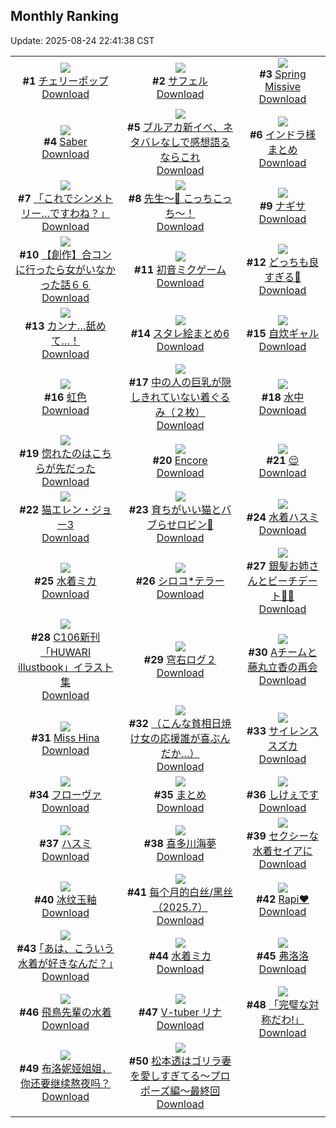 ## Monthly Ranking
Update: 2025-08-24 22:41:38 CST

|      |      |      |
| :----: | :----: | :----: |
| ![](https://i.pixiv.re/c/240x480/img-master/img/2025/07/27/00/00/25/133150988_p0_master1200.jpg)<br>**#1** [チェリーポップ](https://www.pixiv.net/artworks/133150988)<br>[Download](https://i.pixiv.re/img-original/img/2025/07/27/00/00/25/133150988_p0.jpg) | ![](https://i.pixiv.re/c/240x480/img-master/img/2025/07/27/12/05/16/133167048_p0_master1200.jpg)<br>**#2** [サフェル](https://www.pixiv.net/artworks/133167048)<br>[Download](https://i.pixiv.re/img-original/img/2025/07/27/12/05/16/133167048_p0.jpg) | ![](https://i.pixiv.re/c/240x480/img-master/img/2025/08/12/18/38/49/133154058_p0_master1200.jpg)<br>**#3** [Spring Missive](https://www.pixiv.net/artworks/133154058)<br>[Download](https://i.pixiv.re/img-original/img/2025/08/12/18/38/49/133154058_p0.png) |
| ![](https://i.pixiv.re/c/240x480/img-master/img/2025/07/27/00/00/22/133150972_p0_master1200.jpg)<br>**#4** [Saber](https://www.pixiv.net/artworks/133150972)<br>[Download](https://i.pixiv.re/img-original/img/2025/07/27/00/00/22/133150972_p0.jpg) | ![](https://i.pixiv.re/c/240x480/img-master/img/2025/07/27/12/28/40/133167675_p0_master1200.jpg)<br>**#5** [ブルアカ新イベ、ネタバレなしで感想語るならこれ](https://www.pixiv.net/artworks/133167675)<br>[Download](https://i.pixiv.re/img-original/img/2025/07/27/12/28/40/133167675_p0.png) | ![](https://i.pixiv.re/c/240x480/img-master/img/2025/07/26/19/50/01/133140011_p0_master1200.jpg)<br>**#6** [インドラ様まとめ](https://www.pixiv.net/artworks/133140011)<br>[Download](https://i.pixiv.re/img-original/img/2025/07/26/19/50/01/133140011_p0.jpg) |
| ![](https://i.pixiv.re/c/240x480/img-master/img/2025/07/27/00/00/59/133151133_p0_master1200.jpg)<br>**#7** [「これでシンメトリー…ですわね？」](https://www.pixiv.net/artworks/133151133)<br>[Download](https://i.pixiv.re/img-original/img/2025/07/27/00/00/59/133151133_p0.png) | ![](https://i.pixiv.re/c/240x480/img-master/img/2025/07/27/00/00/36/133151051_p0_master1200.jpg)<br>**#8** [先生〜💙 こっちこっち〜！](https://www.pixiv.net/artworks/133151051)<br>[Download](https://i.pixiv.re/img-original/img/2025/07/27/00/00/36/133151051_p0.png) | ![](https://i.pixiv.re/c/240x480/img-master/img/2025/07/28/01/34/08/133197061_p0_master1200.jpg)<br>**#9** [ナギサ](https://www.pixiv.net/artworks/133197061)<br>[Download](https://i.pixiv.re/img-original/img/2025/07/28/01/34/08/133197061_p0.png) |
| ![](https://i.pixiv.re/c/240x480/img-master/img/2025/07/25/00/00/14/133074585_p0_master1200.jpg)<br>**#10** [【創作】合コンに行ったら女がいなかった話６６](https://www.pixiv.net/artworks/133074585)<br>[Download](https://i.pixiv.re/img-original/img/2025/07/25/00/00/14/133074585_p0.png) | ![](https://i.pixiv.re/c/240x480/img-master/img/2025/07/27/00/00/05/133150819_p0_master1200.jpg)<br>**#11** [初音ミクゲーム](https://www.pixiv.net/artworks/133150819)<br>[Download](https://i.pixiv.re/img-original/img/2025/07/27/00/00/05/133150819_p0.png) | ![](https://i.pixiv.re/c/240x480/img-master/img/2025/07/27/00/31/35/133152664_p0_master1200.jpg)<br>**#12** [どっちも良すぎる👙](https://www.pixiv.net/artworks/133152664)<br>[Download](https://i.pixiv.re/img-original/img/2025/07/27/00/31/35/133152664_p0.jpg) |
| ![](https://i.pixiv.re/c/240x480/img-master/img/2025/07/27/12/05/37/133167060_p0_master1200.jpg)<br>**#13** [カンナ…舐めて…！](https://www.pixiv.net/artworks/133167060)<br>[Download](https://i.pixiv.re/img-original/img/2025/07/27/12/05/37/133167060_p0.png) | ![](https://i.pixiv.re/c/240x480/img-master/img/2025/07/27/02/39/02/133156199_p0_master1200.jpg)<br>**#14** [スタレ絵まとめ6](https://www.pixiv.net/artworks/133156199)<br>[Download](https://i.pixiv.re/img-original/img/2025/07/27/02/39/02/133156199_p0.jpg) | ![](https://i.pixiv.re/c/240x480/img-master/img/2025/07/27/19/49/25/133181729_p0_master1200.jpg)<br>**#15** [自炊ギャル](https://www.pixiv.net/artworks/133181729)<br>[Download](https://i.pixiv.re/img-original/img/2025/07/27/19/49/25/133181729_p0.png) |
| ![](https://i.pixiv.re/c/240x480/img-master/img/2025/07/29/00/00/21/133229733_p0_master1200.jpg)<br>**#16** [虹色](https://www.pixiv.net/artworks/133229733)<br>[Download](https://i.pixiv.re/img-original/img/2025/07/29/00/00/21/133229733_p0.png) | ![](https://i.pixiv.re/c/240x480/img-master/img/2025/07/26/18/25/09/133137097_p0_master1200.jpg)<br>**#17** [中の人の巨乳が隠しきれていない着ぐるみ（２枚）](https://www.pixiv.net/artworks/133137097)<br>[Download](https://i.pixiv.re/img-original/img/2025/07/26/18/25/09/133137097_p0.jpg) | ![](https://i.pixiv.re/c/240x480/img-master/img/2025/07/25/00/00/13/133074580_p0_master1200.jpg)<br>**#18** [水中](https://www.pixiv.net/artworks/133074580)<br>[Download](https://i.pixiv.re/img-original/img/2025/07/25/00/00/13/133074580_p0.jpg) |
| ![](https://i.pixiv.re/c/240x480/img-master/img/2025/07/27/00/00/36/133151045_p0_master1200.jpg)<br>**#19** [惚れたのはこちらが先だった](https://www.pixiv.net/artworks/133151045)<br>[Download](https://i.pixiv.re/img-original/img/2025/07/27/00/00/36/133151045_p0.png) | ![](https://i.pixiv.re/c/240x480/img-master/img/2025/07/27/00/00/14/133150898_p0_master1200.jpg)<br>**#20** [Encore](https://www.pixiv.net/artworks/133150898)<br>[Download](https://i.pixiv.re/img-original/img/2025/07/27/00/00/14/133150898_p0.jpg) | ![](https://i.pixiv.re/c/240x480/img-master/img/2025/07/25/23/21/14/133109110_p0_master1200.jpg)<br>**#21** [😌](https://www.pixiv.net/artworks/133109110)<br>[Download](https://i.pixiv.re/img-original/img/2025/07/25/23/21/14/133109110_p0.png) |
| ![](https://i.pixiv.re/c/240x480/img-master/img/2025/07/26/00/00/23/133110921_p0_master1200.jpg)<br>**#22** [猫エレン・ジョー3](https://www.pixiv.net/artworks/133110921)<br>[Download](https://i.pixiv.re/img-original/img/2025/07/26/00/00/23/133110921_p0.png) | ![](https://i.pixiv.re/c/240x480/img-master/img/2025/07/26/18/27/18/133137159_p0_master1200.jpg)<br>**#23** [育ちがいい猫とバブらせロビン🍼](https://www.pixiv.net/artworks/133137159)<br>[Download](https://i.pixiv.re/img-original/img/2025/07/26/18/27/18/133137159_p0.png) | ![](https://i.pixiv.re/c/240x480/img-master/img/2025/07/27/10/17/35/133164220_p0_master1200.jpg)<br>**#24** [水着ハスミ](https://www.pixiv.net/artworks/133164220)<br>[Download](https://i.pixiv.re/img-original/img/2025/07/27/10/17/35/133164220_p0.jpg) |
| ![](https://i.pixiv.re/c/240x480/img-master/img/2025/07/26/16/30/07/133133427_p0_master1200.jpg)<br>**#25** [水着ミカ](https://www.pixiv.net/artworks/133133427)<br>[Download](https://i.pixiv.re/img-original/img/2025/07/26/16/30/07/133133427_p0.png) | ![](https://i.pixiv.re/c/240x480/img-master/img/2025/07/25/13/49/00/133090477_p0_master1200.jpg)<br>**#26** [シロコ*テラー](https://www.pixiv.net/artworks/133090477)<br>[Download](https://i.pixiv.re/img-original/img/2025/07/25/13/49/00/133090477_p0.jpg) | ![](https://i.pixiv.re/c/240x480/img-master/img/2025/07/27/19/11/04/133180310_p0_master1200.jpg)<br>**#27** [銀髪お姉さんとビーチデート🍹🌺](https://www.pixiv.net/artworks/133180310)<br>[Download](https://i.pixiv.re/img-original/img/2025/07/27/19/11/04/133180310_p0.png) |
| ![](https://i.pixiv.re/c/240x480/img-master/img/2025/07/25/00/22/20/133075782_p0_master1200.jpg)<br>**#28** [C106新刊「HUWARI illustbook」イラスト集](https://www.pixiv.net/artworks/133075782)<br>[Download](https://i.pixiv.re/img-original/img/2025/07/25/00/22/20/133075782_p0.jpg) | ![](https://i.pixiv.re/c/240x480/img-master/img/2025/07/27/21/59/16/133187474_p0_master1200.jpg)<br>**#29** [穹右ログ２](https://www.pixiv.net/artworks/133187474)<br>[Download](https://i.pixiv.re/img-original/img/2025/07/27/21/59/16/133187474_p0.png) | ![](https://i.pixiv.re/c/240x480/img-master/img/2025/07/26/22/03/42/133145857_p0_master1200.jpg)<br>**#30** [Aチームと藤丸立香の再会](https://www.pixiv.net/artworks/133145857)<br>[Download](https://i.pixiv.re/img-original/img/2025/07/26/22/03/42/133145857_p0.jpg) |
| ![](https://i.pixiv.re/c/240x480/img-master/img/2025/07/25/13/36/43/133090234_p0_master1200.jpg)<br>**#31** [Miss Hina](https://www.pixiv.net/artworks/133090234)<br>[Download](https://i.pixiv.re/img-original/img/2025/07/25/13/36/43/133090234_p0.jpg) | ![](https://i.pixiv.re/c/240x480/img-master/img/2025/07/26/00/07/43/133111508_p0_master1200.jpg)<br>**#32** [（こんな貧相日焼け女の応援誰が喜ぶんだか…）](https://www.pixiv.net/artworks/133111508)<br>[Download](https://i.pixiv.re/img-original/img/2025/07/26/00/07/43/133111508_p0.png) | ![](https://i.pixiv.re/c/240x480/img-master/img/2025/07/27/00/00/02/133150797_p0_master1200.jpg)<br>**#33** [サイレンススズカ](https://www.pixiv.net/artworks/133150797)<br>[Download](https://i.pixiv.re/img-original/img/2025/07/27/00/00/02/133150797_p0.jpg) |
| ![](https://i.pixiv.re/c/240x480/img-master/img/2025/07/25/00/00/14/133074592_p0_master1200.jpg)<br>**#34** [フローヴァ](https://www.pixiv.net/artworks/133074592)<br>[Download](https://i.pixiv.re/img-original/img/2025/07/25/00/00/14/133074592_p0.jpg) | ![](https://i.pixiv.re/c/240x480/img-master/img/2025/07/27/20/56/37/133184449_p0_master1200.jpg)<br>**#35** [まとめ](https://www.pixiv.net/artworks/133184449)<br>[Download](https://i.pixiv.re/img-original/img/2025/07/27/20/56/37/133184449_p0.jpg) | ![](https://i.pixiv.re/c/240x480/img-master/img/2025/07/27/16/45/26/133174941_p0_master1200.jpg)<br>**#36** [しけぇです](https://www.pixiv.net/artworks/133174941)<br>[Download](https://i.pixiv.re/img-original/img/2025/07/27/16/45/26/133174941_p0.jpg) |
| ![](https://i.pixiv.re/c/240x480/img-master/img/2025/07/28/12/41/38/133208520_p0_master1200.jpg)<br>**#37** [ハスミ](https://www.pixiv.net/artworks/133208520)<br>[Download](https://i.pixiv.re/img-original/img/2025/07/28/12/41/38/133208520_p0.jpg) | ![](https://i.pixiv.re/c/240x480/img-master/img/2025/07/27/21/13/52/133185480_p0_master1200.jpg)<br>**#38** [喜多川海夢](https://www.pixiv.net/artworks/133185480)<br>[Download](https://i.pixiv.re/img-original/img/2025/07/27/21/13/52/133185480_p0.jpg) | ![](https://i.pixiv.re/c/240x480/img-master/img/2025/07/27/00/00/10/133150863_p0_master1200.jpg)<br>**#39** [セクシーな水着セイアに](https://www.pixiv.net/artworks/133150863)<br>[Download](https://i.pixiv.re/img-original/img/2025/07/27/00/00/10/133150863_p0.png) |
| ![](https://i.pixiv.re/c/240x480/img-master/img/2025/07/26/00/05/27/133111522_p0_master1200.jpg)<br>**#40** [冰纹玉釉](https://www.pixiv.net/artworks/133111522)<br>[Download](https://i.pixiv.re/img-original/img/2025/07/26/00/05/27/133111522_p0.jpg) | ![](https://i.pixiv.re/c/240x480/img-master/img/2025/07/26/10/40/53/133124480_p0_master1200.jpg)<br>**#41** [每个月的白丝/黑丝（2025.7）](https://www.pixiv.net/artworks/133124480)<br>[Download](https://i.pixiv.re/img-original/img/2025/07/26/10/40/53/133124480_p0.jpg) | ![](https://i.pixiv.re/c/240x480/img-master/img/2025/07/25/21/08/41/133103263_p0_master1200.jpg)<br>**#42** [Rapi❤️](https://www.pixiv.net/artworks/133103263)<br>[Download](https://i.pixiv.re/img-original/img/2025/07/25/21/08/41/133103263_p0.jpg) |
| ![](https://i.pixiv.re/c/240x480/img-master/img/2025/07/28/17/09/08/133214097_p0_master1200.jpg)<br>**#43** [｢あは、こういう水着が好きなんだ？｣](https://www.pixiv.net/artworks/133214097)<br>[Download](https://i.pixiv.re/img-original/img/2025/07/28/17/09/08/133214097_p0.jpg) | ![](https://i.pixiv.re/c/240x480/img-master/img/2025/07/25/00/00/15/133074596_p0_master1200.jpg)<br>**#44** [水着ミカ](https://www.pixiv.net/artworks/133074596)<br>[Download](https://i.pixiv.re/img-original/img/2025/07/25/00/00/15/133074596_p0.png) | ![](https://i.pixiv.re/c/240x480/img-master/img/2025/07/28/18/00/12/133215389_p0_master1200.jpg)<br>**#45** [弗洛洛](https://www.pixiv.net/artworks/133215389)<br>[Download](https://i.pixiv.re/img-original/img/2025/07/28/18/00/12/133215389_p0.jpg) |
| ![](https://i.pixiv.re/c/240x480/img-master/img/2025/07/27/00/00/05/133150821_p0_master1200.jpg)<br>**#46** [飛鳥先輩の水着](https://www.pixiv.net/artworks/133150821)<br>[Download](https://i.pixiv.re/img-original/img/2025/07/27/00/00/05/133150821_p0.jpg) | ![](https://i.pixiv.re/c/240x480/img-master/img/2025/07/26/23/07/51/133148660_p0_master1200.jpg)<br>**#47** [V-tuber リナ](https://www.pixiv.net/artworks/133148660)<br>[Download](https://i.pixiv.re/img-original/img/2025/07/26/23/07/51/133148660_p0.png) | ![](https://i.pixiv.re/c/240x480/img-master/img/2025/07/29/00/00/14/133229690_p0_master1200.jpg)<br>**#48** [「完璧な対称だわ!」](https://www.pixiv.net/artworks/133229690)<br>[Download](https://i.pixiv.re/img-original/img/2025/07/29/00/00/14/133229690_p0.png) |
| ![](https://i.pixiv.re/c/240x480/img-master/img/2025/07/27/19/55/28/133181953_p0_master1200.jpg)<br>**#49** [布洛妮娅姐姐，你还要继续熬夜吗？](https://www.pixiv.net/artworks/133181953)<br>[Download](https://i.pixiv.re/img-original/img/2025/07/27/19/55/28/133181953_p0.jpg) | ![](https://i.pixiv.re/c/240x480/img-master/img/2025/07/26/17/30/21/133135238_p0_master1200.jpg)<br>**#50** [松本透はゴリラ妻を愛しすぎてる～プロポーズ編～最終回](https://www.pixiv.net/artworks/133135238)<br>[Download](https://i.pixiv.re/img-original/img/2025/07/26/17/30/21/133135238_p0.jpg) |
|      |
